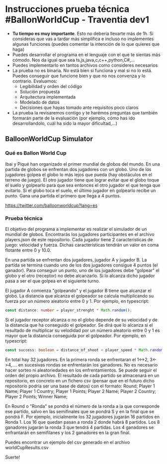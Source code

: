 # Instrucciones prueba técnica #BallonWorldCup - Traventia dev1

- **Tu tiempo es muy importante**. Esto no debería llevarte más de 1h. Si consideras que vas a tardar más simplifica e incluso no implementes algunas funciones (puedes comentar la intención de lo que quieres que haga)
- Puedes desarrollar el programa en el lenguaje con el que te sientas más cómodo. Nos da igual que sea ts,js,java,c,c++,python,C#,...
- Puedes implementarlo en tantos archivos como consideres necesarios
- La prueba no es binaria. No está bien si funciona y mal si no lo está. Puedes conseguir que funcione bien y que no nos convenza y lo contrario. Evaluamos:
  - Legibilidad y orden del código
  - Solución propuesta
  - Arquitectura implementada
  - Modelado de datos
  - Decisiones que hayas tomado ante requisitos poco claros
- La prueba la revisaremos contigo y te harémos preguntas que también formarán parte de la evaluación (por ejemplo, cómo has ido desarrollandolo, cuál ha sido la mayor dificultad,...)

## BalloonWorldCup Simulator

### Qué es Ballon World Cup

Ibai y Piqué han organizado el primer mundial de globos del mundo. En una partida de globos se enfrentan dos jugadores con un globo. Uno de los jugadores golpea el globo lo más lejos que pueda (hay obstáculos en el terreno de juego). El otro jugador tiene que lograr evitar que el globo toque el suelo y golpearlo para que sea entonces el otro jugador el que tenga que evitarlo. Si el globo toca el suelo, el último jugador en golpearlo recibe un punto. Gana una partida el primero que llega a 4 puntos.

https://twitter.com/balloonworldcup?lang=es

### Prueba técnica

El objetivo del programa a implementar es realizar el simulador de un mundial de globos. Encontrarás los jugadores participantes en el archivo players.json de este repositorio. Cada jugador tiene 2 características de juego: velocidad y fuerza. Dichas características tendrán un valor en coma flotante entre 0 y 10.0.

En una partida se enfrentan dos jugadores, jugador A y jugador B. La partida se termina cuando uno de los dos jugadores consigue 4 puntos (el ganador). Para conseguir un punto, uno de los jugadores debe "golpear" el globo y el otro (receptor) no debe alcanzarlo. Si lo alcanza dicho jugador pasa a ser el que golpea en el siguiente turno.

El jugador A comienza "golpeando" y el jugador B tiene que alcanzar el globo. La distancia que alcanza el golpeador se calcula multiplicando su fuerza por un número aleatorio entre 0 y 1. Por ejemplo, en typescript:

```ts
const distance: number = player_strenght * Math.random();
```

Si el jugador receptor alcanza o no el globo depende de su velocidad y de la distancia que ha conseguido el golpeador. Se dirá que lo alcanza si el resultado de multiplicar su velodidad por un número aleatorio entre 0 y 1 es mayor que la distancia conseguida por el golpeador. Por ejemplo, en typescript:

```ts
const success: boolean = distance_of_shoot < player_speed * Math.random();
```

En total hay 32 jugadores. En la primera ronda se enfrentaran el 1<->2, 3<->4,.... en sucesivas rondas se enfrentarán los ganadores. No es necesario hacer sorteo ni aleatoriedades en los enfrentamientos. Se puede seguir el orden del propio archivo. El resultado de cada partido se almacenará en un repositorio, en concreto en un fichero csv (pensar que en el futuro dicho repositorio podría ser una base de datos) con el formato:
Round; Player 1 Name; Player 1 Country; Player 1 Points; Player 2 Name; Player 2 Country; Player 2 Points; Winner Name;

En Round o "Ronda" se pondrá el número de la ronda a la que corresponde ese partido, salvo en las semifinales que se pondrá S y en la final que se pondrá F. Por ejemplo, inicialmente los 32 jugadores jugarán 16 partidos en Ronda 1. Los 16 que quedan pasan a ronda 2 donde habrá 8 partidos. Los 8 ganadores jugarán la ronda 3 que tendrá 4 partidas. Los 4 ganadores se enfrantarán en semifilanes y los 2 ganadores en la gran final.

Puedes encontrar un ejemplo del csv generado en el archivo worldCupResults.csv

Suerte!
